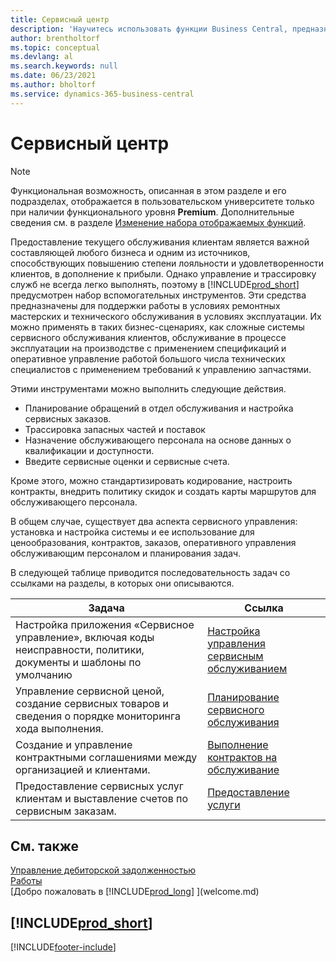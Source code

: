```yaml
---
title: Сервисный центр
description: 'Научитесь использовать функции Business Central, предназначенные для управления и отслеживания сервисов для поддержки операций ремонтных мастерских и выездного обслуживания.'
author: brentholtorf
ms.topic: conceptual
ms.devlang: al
ms.search.keywords: null
ms.date: 06/23/2021
ms.author: bholtorf
ms.service: dynamics-365-business-central
---
```

# <a name="service-management"></a>Сервисный центр
> [!NOTE]
> Функциональная возможность, описанная в этом разделе и его подразделах, отображается в пользовательском университете только при наличии функционального уровня **Premium**. Дополнительные сведения см. в разделе [Изменение набора отображаемых функций](ui-experiences.md).

Предоставление текущего обслуживания клиентам является важной составляющей любого бизнеса и одним из источников, способствующих повышению степени лояльности и удовлетворенности клиентов, в дополнение к прибыли. Однако управление и трассировку служб не всегда легко выполнять, поэтому в [!INCLUDE[prod_short](includes/prod_short.md)] предусмотрен набор вспомогательных инструментов. Эти средства предназначены для поддержки работы в условиях ремонтных мастерских и технического обслуживания в условиях эксплуатации. Их можно применять в таких бизнес-сценариях, как сложные системы сервисного обслуживания клиентов, обслуживание в процессе эксплуатации на производстве с применением спецификаций и оперативное управление работой большого числа технических специалистов с применением требований к управлению запчастями.  

 Этими инструментами можно выполнить следующие действия.  

* Планирование обращений в отдел обслуживания и настройка сервисных заказов.  
* Трассировка запасных частей и поставок  
* Назначение обслуживающего персонала на основе данных о квалификации и доступности.  
* Введите сервисные оценки и сервисные счета.  

Кроме этого, можно стандартизировать кодирование, настроить контракты, внедрить политику скидок и создать карты маршрутов для обслуживающего персонала.  

В общем случае, существует два аспекта сервисного управления: установка и настройка системы и ее использование для ценообразования, контрактов, заказов, оперативного управления обслуживающим персоналом и планирования задач.  

В следующей таблице приводится последовательность задач со ссылками на разделы, в которых они описываются.   

|**Задача**|**Ссылка**|  
|------------|-------------|  
|Настройка приложения «Сервисное управление», включая коды неисправности, политики, документы и шаблоны по умолчанию|[Настройка управления сервисным обслуживанием](service-setup-service.md)|  
|Управление сервисной ценой, создание сервисных товаров и сведения о порядке мониторинга хода выполнения.|[Планирование сервисного обслуживания](service-plan-service.md)|  
|Создание и управление контрактными соглашениями между организацией и клиентами.|[Выполнение контрактов на обслуживание](service-fulfill-service-contracts.md)|  
|Предоставление сервисных услуг клиентам и выставление счетов по сервисным заказам.|[Предоставление услуги](service-deliver-service.md)|  

## <a name="see-also"></a>См. также
[Управление дебиторской задолженностью](receivables-manage-receivables.md)   
[Работы](projects-how-create-jobs.md)   
[Добро пожаловать в [!INCLUDE[prod_long](includes/prod_long.md)] ](welcome.md)

## [!INCLUDE[prod_short](includes/free_trial_md.md)]  


[!INCLUDE[footer-include](includes/footer-banner.md)]
